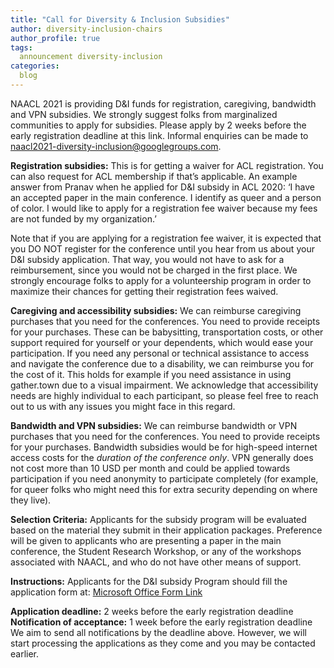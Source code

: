 ```yaml
---
title: "Call for Diversity & Inclusion Subsidies"
author: diversity-inclusion-chairs
author_profile: true
tags:
  announcement diversity-inclusion
categories:
  blog
---
```


NAACL 2021 is providing D&I funds for registration, caregiving, bandwidth and VPN subsidies.
We strongly suggest folks from marginalized communities to apply for subsidies. Please apply by 2 weeks before the early registration deadline at this link. Informal enquiries can be made to [naacl2021-diversity-inclusion@googlegroups.com](naacl2021-diversity-inclusion@googlegroups.com).

**Registration subsidies:** This is for getting a waiver for ACL registration. You can also request for ACL membership if that’s applicable. An example answer from Pranav when he applied for D&I subsidy in ACL 2020: ‘I have an accepted paper in the main conference. I identify as queer and a person of color. I would like to apply for a registration fee waiver because my fees are not funded by my organization.’

Note that if you are applying for a registration fee waiver, it is expected that you DO NOT register for the conference until you hear from us about your D&I subsidy application. That way, you would not have to ask for a reimbursement, since you would not be charged in the first place. We strongly encourage folks to apply for a volunteership program in order to maximize their chances for getting their registration fees waived. 

**Caregiving and accessibility subsidies:** We can reimburse caregiving purchases that you need for the conferences. You need to provide receipts for your purchases. These can be babysitting, transportation costs, or other support required for yourself or your dependents, which would ease your participation. If you need any personal or technical assistance to access and navigate the conference due to a disability, we can reimburse you for the cost of it. This holds for example if you need assistance in using gather.town due to a visual impairment. We acknowledge that accessibility needs are highly individual to each participant, so please feel free to reach out to us with any issues you might face in this regard.

**Bandwidth and VPN subsidies:** We can reimburse bandwidth or VPN purchases that you need for the conferences. You need to provide receipts for your purchases. Bandwidth subsidies would be for high-speed internet access costs for the _duration of the conference only_. VPN generally does not cost more than 10 USD per month and could be applied towards participation if you need anonymity to participate completely (for example, for queer folks who might need this for extra security depending on where they live).

**Selection Criteria:** Applicants for the subsidy program will be evaluated based on the material they submit in their application packages. Preference will be given to applicants who are presenting a paper in the main conference, the Student Research Workshop, or any of the workshops associated with NAACL, and who do not have other means of support.

**Instructions:** Applicants for the D&I subsidy Program should fill the application form at:
[Microsoft Office Form Link](https://forms.office.com/r/seYxmxSxx0)

**Application deadline:** 2 weeks before the early registration deadline
**Notification of acceptance:** 1 week before the early registration deadline
We aim to send all notifications by the deadline above. However, we will start processing the applications as they come and you may be contacted earlier. 
